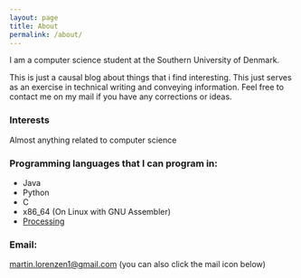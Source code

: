 ```yaml
---
layout: page
title: About
permalink: /about/
---
```


I am a computer science student at the Southern University of Denmark.

This is just a causal blog about things that i find interesting. This just serves as an exercise in technical writing and conveying information. Feel free to contact me on my mail if you have any corrections or ideas.


### Interests
Almost anything related to computer science

### Programming languages that I can program in:
* Java
* Python
* C
* x86_64 (On Linux with GNU Assembler)
* [Processing](http://www.processing.org)

### Email:
martin.lorenzen1@gmail.com
(you can also click the mail icon below)
